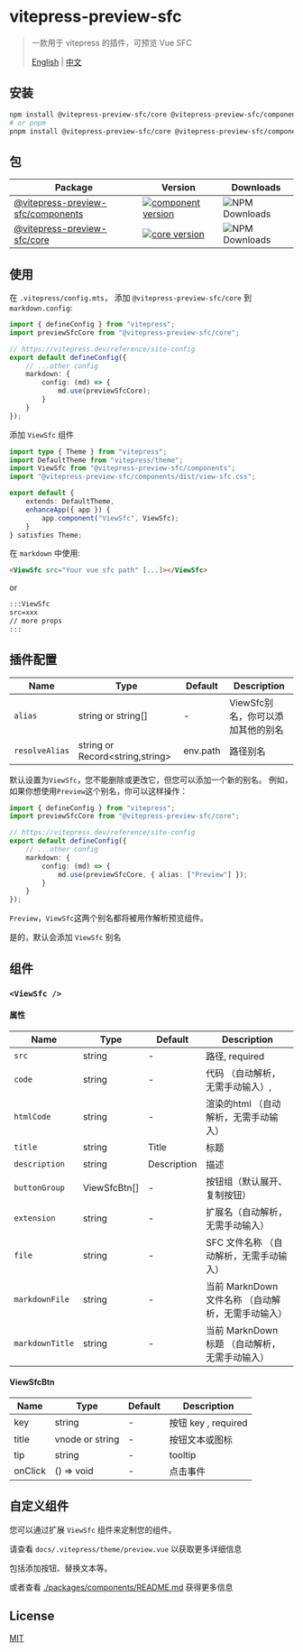 # vitepress-preview-sfc

> 一款用于 vitepress 的插件，可预览 Vue SFC
>
> [English](./README.md) | [中文](./README_CN.md)

## 安装

```bash
npm install @vitepress-preview-sfc/core @vitepress-preview-sfc/components
# or pnpm
pnpm install @vitepress-preview-sfc/core @vitepress-preview-sfc/components
```

## 包

| Package                                                  | Version                                                                                                                                             | Downloads                                                                             |
| -------------------------------------------------------- | --------------------------------------------------------------------------------------------------------------------------------------------------- | ------------------------------------------------------------------------------------- |
| [@vitepress-preview-sfc/components](packages/components) | [![component version](https://badgen.net/npm/v/@vitepress-preview-sfc/components)](https://www.npmjs.com/package/@vitepress-preview-sfc/components) | ![NPM Downloads](https://img.shields.io/npm/dw/%40vitepress-preview-sfc%2Fcomponents) |
| [@vitepress-preview-sfc/core](packages/core)             | [![core version](https://badgen.net/npm/v/@vitepress-preview-sfc/core)](https://www.npmjs.com/package/@vitepress-preview-sfc/core)                  | ![NPM Downloads](https://img.shields.io/npm/dw/%40vitepress-preview-sfc%2Fcore)       |

## 使用

在 `.vitepress/config.mts`， 添加 `@vitepress-preview-sfc/core` 到 `markdown.config`:

```ts
import { defineConfig } from "vitepress";
import previewSfcCore from "@vitepress-preview-sfc/core";

// https://vitepress.dev/reference/site-config
export default defineConfig({
	// ...other config
	markdown: {
		config: (md) => {
			md.use(previewSfcCore);
		}
	}
});
```

添加 `ViewSfc` 组件

```ts
import type { Theme } from "vitepress";
import DefaultTheme from "vitepress/theme";
import ViewSfc from "@vitepress-preview-sfc/components";
import "@vitepress-preview-sfc/components/dist/view-sfc.css";

export default {
	extends: DefaultTheme,
	enhanceApp({ app }) {
		app.component("ViewSfc", ViewSfc);
	}
} satisfies Theme;
```

在 `markdown` 中使用:

```md
<ViewSfc src="Your vue sfc path" [...]></ViewSfc>
```

or

```md
:::ViewSfc
src=xxx
// more props
:::
```

## 插件配置

| Name           | Type                            | Default  | Description                       |
| -------------- | ------------------------------- | -------- | --------------------------------- |
| `alias`        | string or string[]              | -        | ViewSfc别名，你可以添加其他的别名 |
| `resolveAlias` | string or Record<string,string> | env.path | 路径别名                          |

默认设置为`ViewSfc`，您不能删除或更改它，但您可以添加一个新的别名。
例如，如果你想使用`Preview`这个别名，你可以这样操作：

```ts
import { defineConfig } from "vitepress";
import previewSfcCore from "@vitepress-preview-sfc/core";

// https://vitepress.dev/reference/site-config
export default defineConfig({
	// ...other config
	markdown: {
		config: (md) => {
			md.use(previewSfcCore, { alias: ["Preview"] });
		}
	}
});
```

`Preview`，`ViewSfc`这两个别名都将被用作解析预览组件。

是的，默认会添加 `ViewSfc` 别名

## 组件

### `<ViewSfc />`

#### 属性

| Name            | Type         | Default     | Description                                        |
| --------------- | ------------ | ----------- | -------------------------------------------------- |
| `src`           | string       | -           | 路径, required                                     |
| `code`          | string       | -           | 代码 （自动解析，无需手动输入）,                   |
| `htmlCode`      | string       | -           | 渲染的html （自动解析，无需手动输入）              |
| `title`         | string       | Title       | 标题                                               |
| `description`   | string       | Description | 描述                                               |
| `buttonGroup`   | ViewSfcBtn[] | -           | 按钮组（默认展开、复制按钮）                       |
| `extension`     | string       | -           | 扩展名（自动解析，无需手动输入）                   |
| `file`          | string       | -           | SFC 文件名称 （自动解析，无需手动输入）            |
| `markdownFile`  | string       | -           | 当前 MarknDown 文件名称 （自动解析，无需手动输入） |
| `markdownTitle` | string       | -           | 当前 MarknDown 标题 （自动解析，无需手动输入）     |

#### ViewSfcBtn

| Name    | Type            | Default | Description         |
| ------- | --------------- | ------- | ------------------- |
| key     | string          | -       | 按钮 key , required |
| title   | vnode or string | -       | 按钮文本或图标      |
| tip     | string          | -       | tooltip             |
| onClick | () => void      | -       | 点击事件            |

## 自定义组件

您可以通过扩展 `ViewSfc` 组件来定制您的组件。

请查看 `docs/.vitepress/theme/preview.vue` 以获取更多详细信息

包括添加按钮、替换文本等。

或者查看 [./packages/components/README.md](./packages/components/README.md) 获得更多信息

## License

[MIT](./LICENSE)
